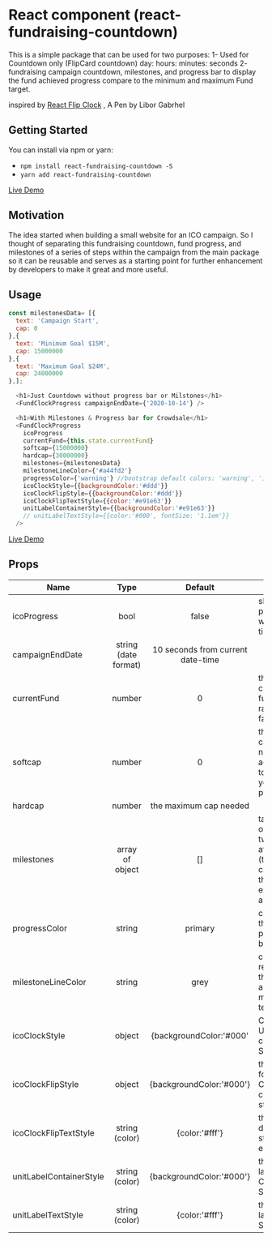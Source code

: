 # React component (react-fundraising-countdown)

This is a simple package that can be used for two purposes:
1- Used for Countdown only (FlipCard countdown) day: hours: minutes: seconds
2- fundraising campaign countdown, milestones, and progress bar to display the fund achieved progress compare to the minimum and maximum Fund target.

inspired by [React Flip Clock](https://codepen.io/Libor_G/pen/JyJzjb) , A Pen by Libor Gabrhel

## Getting Started

You can install via npm or yarn:

* `npm install react-fundraising-countdown -S`
* `yarn add react-fundraising-countdown`

[Live Demo](https://codesandbox.io/s/vn0j13v87l)

## Motivation

The idea started when building a small website for an ICO campaign. So I thought of separating this fundraising countdown, fund progress, and milestones of a series of steps within the campaign from the main package so it can be reusable and serves as a starting point for further enhancement by developers to make it great and more useful.

## Usage

```javascript
const milestonesData= [{
  text: 'Campaign Start',
  cap: 0
},{
  text: 'Minimum Goal $15M',
  cap: 15000000
},{
  text: 'Maximum Goal $24M',
  cap: 24000000
},];

  <h1>Just Countdown without progress bar or Milstones</h1>
  <FundClockProgress campaignEndDate={'2020-10-14'} />

  <h1>With Milestones & Progress bar for Crowdsale</h1>
  <FundClockProgress
    icoProgress
    currentFund={this.state.currentFund}
    softcap={15000000}
    hardcap={30000000}
    milestones={milestonesData}
    milestoneLineColor={'#a44fd2'}
    progressColor={'warning'} //bootstrap default colors: 'warning', 'info', 'success', ...etc .. please refer to bootstrap colors names
    icoClockStyle={{backgroundColor:'#ddd'}}
    icoClockFlipStyle={{backgroundColor:'#ddd'}}
    icoClockFlipTextStyle={{color:'#e91e63'}}
    unitLabelContainerStyle={{backgroundColor:'#e91e63'}}
    // unitLabelTextStyle={{color:'#000', fontSize: '1.1em'}}
  />
```

[Live Demo](https://codesandbox.io/s/vn0j13v87l)

## Props

| Name                    |         Type         |              Default              | Desc                                                                |
| ----------------------- | :------------------: | :-------------------------------: | ------------------------------------------------------------------- |
| icoProgress             |         bool         |               false               | show progress when the time is up                                   |
| campaignEndDate         | string (date format) | 10 seconds from current date-time |
| currentFund             |        number        |                 0                 | the current fund your raised do far                                 |
| softcap                 |        number        |                 0                 | the soft cap you need to achieve to start your project              |
| hardcap                 |        number        |      the maximum cap needed       |
| milestones              |   array of object    |                []                 | takes an object of two attributes (text, cap) see the example above |
| progressColor           |        string        |              primary              | color of the progress bar                                           |
| milestoneLineColor      |        string        |               grey                | color to represent the line and milestone text                      |
| icoClockStyle           |        object        |      {backgroundColor:'#000'      | Clock Unit container Style                                          |
| icoClockFlipStyle       |        object        |     {backgroundColor:'#000'}      | the folding Clock container style                                   |
| icoClockFlipTextStyle   |    string (color)    |          {color:'#fff'}           | the clock digit text style of each unit                             |
| unitLabelContainerStyle |    string (color)    |     {backgroundColor:'#000'}      | the Unit label Container Style                                      |
| unitLabelTextStyle      |    string (color)    |          {color:'#fff'}           | the Unit label Text Style                                           |
